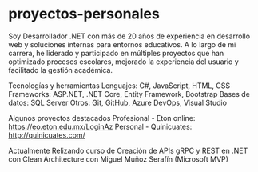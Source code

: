 # proyectos-personales
Soy Desarrollador .NET con más de 20 años de experiencia en desarrollo web y soluciones internas para entornos educativos. A lo largo de mi carrera, he liderado y participado en múltiples proyectos que han optimizado procesos escolares, mejorado la experiencia del usuario y facilitado la gestión académica.

Tecnologías y herramientas
Lenguajes: C#, JavaScript, HTML, CSS
Frameworks: ASP.NET, .NET Core, Entity Framework, Bootstrap
Bases de datos: SQL Server
Otros: Git, GitHub, Azure DevOps, Visual Studio

Algunos proyectos destacados
Profesional - Eton online: https://eo.eton.edu.mx/LoginAz
Personal - Quinicuates: http://quinicuates.com/

Actualmente
Relizando curso de Creación de APIs gRPC y REST en .NET con Clean Architecture con Miguel Muñoz Serafín (Microsoft MVP)
